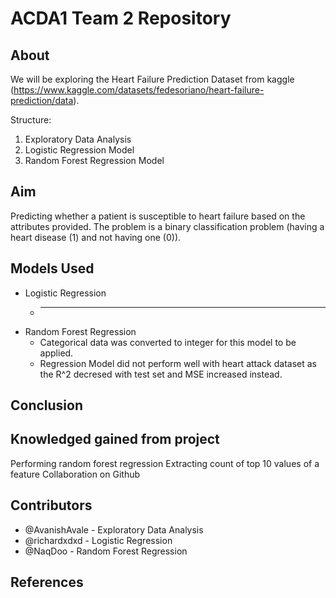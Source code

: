 # ACDA1 Team 2 Repository

## **About**

We will be exploring the Heart Failure Prediction Dataset from kaggle (https://www.kaggle.com/datasets/fedesoriano/heart-failure-prediction/data).

Structure: 
1. Exploratory Data Analysis
2. Logistic Regression Model
3. Random Forest Regression Model

## Aim
Predicting whether a patient is susceptible to heart failure based on the attributes provided. The problem is a binary classification problem (having a heart disease (1) and not having one (0)).

## Models Used 

- Logistic Regression
    - ___
- Random Forest Regression
    - Categorical data was converted to integer for this model to be applied.
    - Regression Model did not perform well with heart attack dataset as the R^2 decresed with test set and MSE increased instead. 
 
## Conclusion

## Knowledged gained from project
Performing random forest regression
Extracting count of top 10 values of a feature
Collaboration on Github

## Contributors

- @AvanishAvale - Exploratory Data Analysis
- @richardxdxd - Logistic Regression
- @NaqDoo - Random Forest Regression

## References
